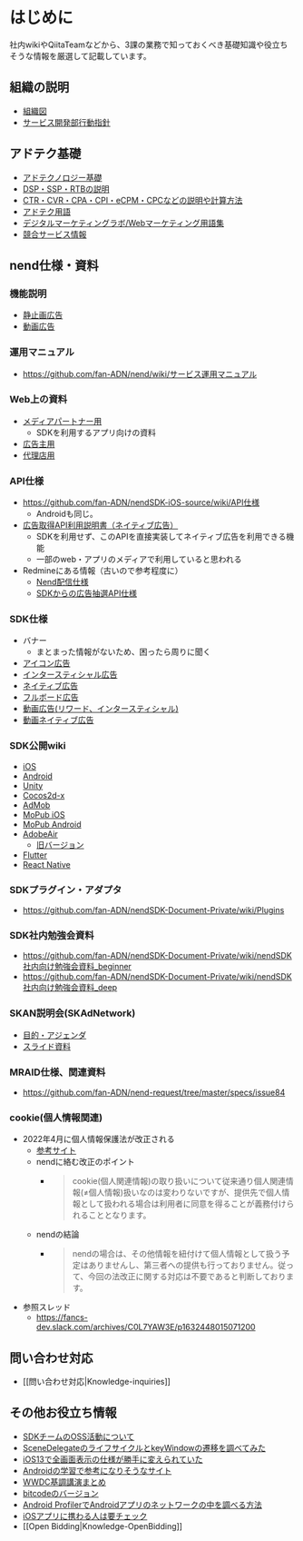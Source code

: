 # はじめに
社内wikiやQiitaTeamなどから、3課の業務で知っておくべき基礎知識や役立ちそうな情報を厳選して記載しています。

## 組織の説明
- [組織図](https://fancsdev.qiita.com/ygoodspeed/items/300080b08342f2d9fb59)
- [サービス開発部行動指針](https://fancsdev.qiita.com/ygoodspeed/items/f22c7cbfe3eb7a6560f4)

## アドテク基礎
- [アドテクノロジー基礎](https://fancsdev.qiita.com/ygoodspeed/items/48637a07078cf8c68027)
- [DSP・SSP・RTBの説明](https://fancsdev.qiita.com/shared/items/086bd2ea3f90bf942c38?ref=relation)
- [CTR・CVR・CPA・CPI・eCPM・CPCなどの説明や計算方法](https://pjmanage.adn-mobasia.net/projects/nend_manual/wiki/基本的な計算方法)
- [アドテク用語](https://blog.katty.in/5143)
- [デジタルマーケティングラボ/Webマーケティング用語集](https://dmlab.jp/words.html)
- [競合サービス情報](https://pjmanage.adn-mobasia.net/projects/nend_manual/wiki/Nend事業部営業推進部wiki#競合サービス情報)

## nend仕様・資料
### 機能説明
- [静止画広告](https://pjmanage.adn-mobasia.net/projects/nend_manual/wiki/静止画（基本機能）)
- [動画広告](https://pjmanage.adn-mobasia.net/projects/nend_manual/wiki/動画（基本機能）)

### 運用マニュアル
- https://github.com/fan-ADN/nend/wiki/サービス運用マニュアル

### Web上の資料
- [メディアパートナー用](https://board.nend.net/dl-mediapartner/)
  - SDKを利用するアプリ向けの資料
- [広告主用](https://board.nend.net/dl-advertiser/)
- [代理店用](https://board.nend.net/dl-agency/)

### API仕様
- https://github.com/fan-ADN/nendSDK-iOS-source/wiki/API仕様
  - Androidも同じ。
- [広告取得API利用説明書（ネイティブ広告）](https://www.nend.net/doc/jpn/adspot_feed_api.html)
  - SDKを利用せず、このAPIを直接実装してネイティブ広告を利用できる機能
  - 一部のweb・アプリのメディアで利用していると思われる
- Redmineにある情報（古いので参考程度に）
  - [Nend配信仕様](https://pjmanage.adn-mobasia.net/projects/developer/wiki/Nend配信仕様)
  - [SDKからの広告抽選API仕様](https://github.com/fan-ADN/nend/wiki/SDKからの広告抽選API仕様)

### SDK仕様
- バナー
  - まとまった情報がないため、困ったら周りに聞く
- [アイコン広告](https://pjmanage.adn-mobasia.net/issues/3097)
- [インタースティシャル広告](https://pjmanage.adn-mobasia.net/issues/5340)
- [ネイティブ広告](https://pjmanage.adn-mobasia.net/issues/9935)
- [フルボード広告](https://pjmanage.adn-mobasia.net/issues/16823)
- [動画広告(リワード、インタースティシャル)](https://pjmanage.adn-mobasia.net/issues/19196)
- [動画ネイティブ広告](https://pjmanage.adn-mobasia.net/issues/24610)

### SDK公開wiki
- [iOS](https://github.com/fan-ADN/nendSDK-iOS/wiki)
- [Android](https://github.com/fan-ADN/nendSDK-Android/wiki)
- [Unity](https://github.com/fan-ADN/nendSDK-Unity/wiki)
- [Cocos2d-x](https://github.com/fan-ADN/nendSDK-cocos2d-x/wiki)
- [AdMob](https://github.com/fan-ADN/nendSDK-admob-mediation/wiki/nendSDK-AdMob-メディエーション-設定ガイド)
- [MoPub iOS](https://github.com/fan-ADN/nendSDK-iOS-MoPub-CustomEvent/wiki)
- [MoPub Android](https://github.com/fan-ADN/nendSDK-Android-MoPub-CustomEvent/wiki)
- [AdobeAir](https://github.com/fan-ADN/nendSDK-AdobeAir-pub-private/releases)
  - [旧バージョン](https://github.com/fan-ADN/nendSDK-AdobeAir/wiki)
- [Flutter](https://github.com/fan-ADN/nendSDK-Flutter/wiki)
- [React Native](https://github.com/fan-ADN/nendSDK-react-native/wiki)

### SDKプラグイン・アダプタ
- https://github.com/fan-ADN/nendSDK-Document-Private/wiki/Plugins

### SDK社内勉強会資料
- https://github.com/fan-ADN/nendSDK-Document-Private/wiki/nendSDK社内向け勉強会資料_beginner
- https://github.com/fan-ADN/nendSDK-Document-Private/wiki/nendSDK社内向け勉強会資料_deep

### SKAN説明会(SKAdNetwork)
- [目的・アジェンダ](https://fancs-dev.slack.com/archives/C2GCVN198/p1646191147079299)
- [スライド資料](https://fancs-dev.slack.com/archives/C2GCVN198/p1647399795933679?thread_ts=1646191147.079299&cid=C2GCVN198)

### MRAID仕様、関連資料
- https://github.com/fan-ADN/nend-request/tree/master/specs/issue84

### cookie(個人情報関連)
- 2022年4月に個人情報保護法が改正される
  - [参考サイト](https://portal.bizrisk.iij.jp/article/16)
  - nendに絡む改正のポイント
    - > cookie(個人関連情報)の取り扱いについて従来通り個人関連情報(≠個人情報)扱いなのは変わりないですが、提供先で個人情報として扱われる場合は利用者に同意を得ることが義務付けられることとなります。
  - nendの結論
    - > nendの場合は、その他情報を紐付けて個人情報として扱う予定はありませんし、第三者への提供も行っておりません。従って、今回の法改正に関する対応は不要であると判断しております。
- 参照スレッド
  - https://fancs-dev.slack.com/archives/C0L7YAW3E/p1632448015071200

## 問い合わせ対応
* [[問い合わせ対応|Knowledge-inquiries]]

## その他お役立ち情報
- [SDKチームのOSS活動について](https://fancsdev.qiita.com/WataruSuzuki/items/515869e5bc4b74c2427f)
- [SceneDelegateのライフサイクルとkeyWindowの遷移を調べてみた](https://fancsdev.qiita.com/t_kinami/items/ea1c77058e9d31bc78b8)
- [iOS13で全画面表示の仕様が勝手に変えられていた](https://fancsdev.qiita.com/t_kinami/items/a36e48a66be166d06872)
- [Androidの学習で参考になりそうなサイト](https://fancsdev.qiita.com/shared/items/1ecbe71b723bd8ffbc70)
- [WWDC基調講演まとめ](https://fancsdev.qiita.com/articles?q=tag%3AWWDC)
- [bitcodeのバージョン](https://fancsdev.qiita.com/t_kinami/items/e87dca8fbd4ad95efb0b)
- [Android ProfilerでAndroidアプリのネットワークの中を調べる方法](https://fancsdev.qiita.com/t_fukuoka/items/72d158b9ff0001cd576d)
- [iOSアプリに携わる人は要チェック](https://fancsdev.qiita.com/t_fukuoka/items/effa4535ea81abc85897)
- [[Open Bidding|Knowledge-OpenBidding]]
